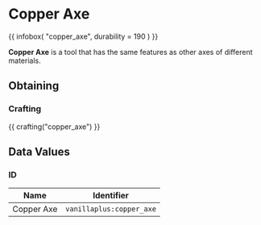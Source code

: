 # Copper Axe

{{ infobox(
  "copper_axe",
  durability = 190
) }}

**Copper Axe** is a tool that has the same features as other axes of different materials.

## Obtaining

### Crafting

{{ crafting("copper_axe") }}

## Data Values

### ID

| Name       | Identifier               |
|------------|--------------------------|
| Copper Axe | `vanillaplus:copper_axe` |